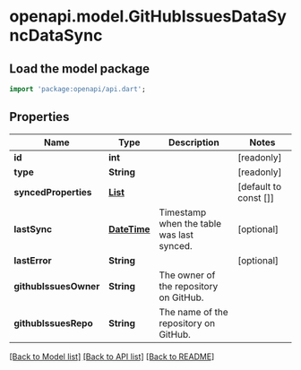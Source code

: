 # openapi.model.GitHubIssuesDataSyncDataSync

## Load the model package
```dart
import 'package:openapi/api.dart';
```

## Properties
Name | Type | Description | Notes
------------ | ------------- | ------------- | -------------
**id** | **int** |  | [readonly] 
**type** | **String** |  | [readonly] 
**syncedProperties** | [**List<DataSyncSyncedProperty>**](DataSyncSyncedProperty.md) |  | [default to const []]
**lastSync** | [**DateTime**](DateTime.md) | Timestamp when the table was last synced. | [optional] 
**lastError** | **String** |  | [optional] 
**githubIssuesOwner** | **String** | The owner of the repository on GitHub. | 
**githubIssuesRepo** | **String** | The name of the repository on GitHub. | 

[[Back to Model list]](../README.md#documentation-for-models) [[Back to API list]](../README.md#documentation-for-api-endpoints) [[Back to README]](../README.md)


